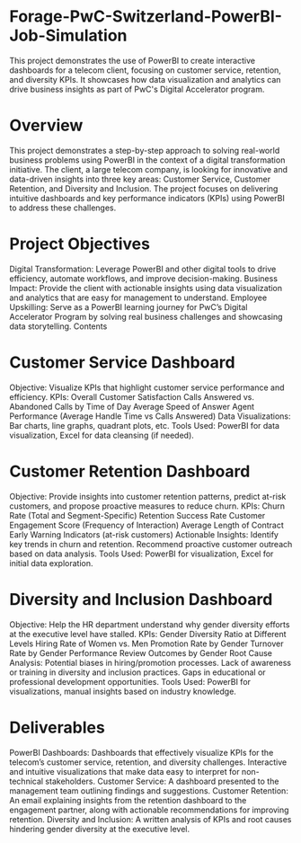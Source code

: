# Forage-PwC-Switzerland-PowerBI-Job-Simulation
This project demonstrates the use of PowerBI to create interactive dashboards for a telecom client, focusing on customer service, retention, and diversity KPIs. It showcases how data visualization and analytics can drive business insights as part of PwC's Digital Accelerator program.

# Overview
This project demonstrates a step-by-step approach to solving real-world business problems using PowerBI in the context of a digital transformation initiative. The client, a large telecom company, is looking for innovative and data-driven insights into three key areas: Customer Service, Customer Retention, and Diversity and Inclusion. The project focuses on delivering intuitive dashboards and key performance indicators (KPIs) using PowerBI to address these challenges.

# Project Objectives
Digital Transformation: Leverage PowerBI and other digital tools to drive efficiency, automate workflows, and improve decision-making.
Business Impact: Provide the client with actionable insights using data visualization and analytics that are easy for management to understand.
Employee Upskilling: Serve as a PowerBI learning journey for PwC’s Digital Accelerator Program by solving real business challenges and showcasing data storytelling.
Contents

# Customer Service Dashboard

Objective: Visualize KPIs that highlight customer service performance and efficiency.
KPIs:
Overall Customer Satisfaction
Calls Answered vs. Abandoned
Calls by Time of Day
Average Speed of Answer
Agent Performance (Average Handle Time vs Calls Answered)
Data Visualizations: Bar charts, line graphs, quadrant plots, etc.
Tools Used: PowerBI for data visualization, Excel for data cleansing (if needed).

# Customer Retention Dashboard

Objective: Provide insights into customer retention patterns, predict at-risk customers, and propose proactive measures to reduce churn.
KPIs:
Churn Rate (Total and Segment-Specific)
Retention Success Rate
Customer Engagement Score (Frequency of Interaction)
Average Length of Contract
Early Warning Indicators (at-risk customers)
Actionable Insights:
Identify key trends in churn and retention.
Recommend proactive customer outreach based on data analysis.
Tools Used: PowerBI for visualization, Excel for initial data exploration.

# Diversity and Inclusion Dashboard

Objective: Help the HR department understand why gender diversity efforts at the executive level have stalled.
KPIs:
Gender Diversity Ratio at Different Levels
Hiring Rate of Women vs. Men
Promotion Rate by Gender
Turnover Rate by Gender
Performance Review Outcomes by Gender
Root Cause Analysis:
Potential biases in hiring/promotion processes.
Lack of awareness or training in diversity and inclusion practices.
Gaps in educational or professional development opportunities.
Tools Used: PowerBI for visualizations, manual insights based on industry knowledge.

# Deliverables

PowerBI Dashboards:
Dashboards that effectively visualize KPIs for the telecom’s customer service, retention, and diversity challenges.
Interactive and intuitive visualizations that make data easy to interpret for non-technical stakeholders.
Customer Service: A dashboard presented to the management team outlining findings and suggestions.
Customer Retention: An email explaining insights from the retention dashboard to the engagement partner, along with actionable recommendations for improving retention.
Diversity and Inclusion: A written analysis of KPIs and root causes hindering gender diversity at the executive level.
